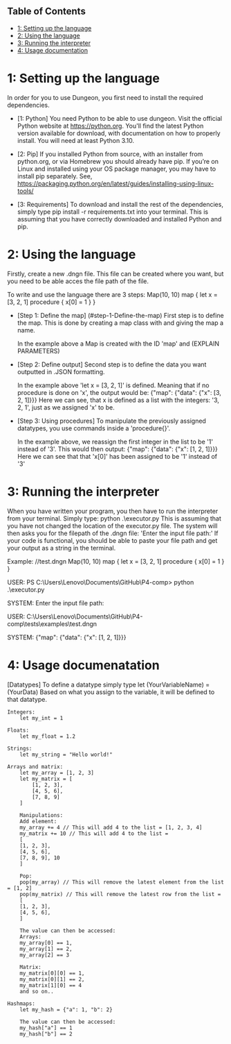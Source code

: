 ## Table of Contents
- [1: Setting up the language ](#step-1-setting-up-the-language)
- [2: Using the language](#step-2-using-the-language)
- [3: Running the interpreter](#step-3-running-the-interpreter)
- [4: Usage documentation](#step-4-usage-documentation)


#   1: Setting up the language
In order for you to use Dungeon, you first need to install the required dependencies.
- [1: Python]
    You need Python to be able to use dungeon. Visit the official Python website at https://python.org. You'll find the latest Python version available for download, with documentation on how to properly install. You will need at least Python 3.10.

- [2: Pip]
    If you installed Python from source, with an installer from python.org, or via Homebrew you should already have pip. If you’re on Linux and installed using your OS package manager, you may have to install pip separately. See, https://packaging.python.org/en/latest/guides/installing-using-linux-tools/

- [3: Requirements]
    To download and install the rest of the dependencies, simply type
        pip install -r requirements.txt
    into your terminal. This is assuming that you have correctly downloaded and installed Python and pip.

#   2: Using the language
Firstly, create a new .dngn file. This file can be created where you want, but you need to be able acces the file path of the file. 

To write and use the language there are 3 steps:
    Map(10, 10) map {
        let x = [3, 2, 1]
        procedure {
            x[0] = 1
        }
    }
- [Step 1: Define the map] (#step-1-Define-the-map)
    First step is to define the map. This is done by creating a map class with and giving the map a name.

    In the example above a Map is created with the ID 'map' and (EXPLAIN PARAMETERS)

- [Step 2: Define output]
    Second step is to define the data you want outputted in .JSON formatting.

    In the example above 'let x = [3, 2, 1]' is defined. Meaning that if no procedure is done on 'x', the output would be:
        {"map": {"data": {"x": [3, 2, 1]}}}
    Here we can see, that x is defined as a list with the integers: '3, 2, 1', just as we assigned 'x' to be.

- [Step 3: Using procedures]
    To manipulate the previously assigned datatypes, you use commands inside a 'procedure{}'.

    In the example above, we reassign the first integer in the list to be '1' instead of '3'. This would then output:
        {"map": {"data": {"x": [1, 2, 1]}}}
    Here we can see that that 'x[0]' has been assigned to be '1' instead of '3'

#   3: Running the interpreter
When you have written your program, you then have to run the interpreter from your terminal. Simply type:
    python .\executor.py
This is assuming that you have not changed the location of the executor.py file.
The system will then asks you for the filepath of the .dngn file:
    'Enter the input file path:'
If your code is functional, you should be able to paste your file path and get your output as a string in the terminal.

Example:
//test.dngn
 Map(10, 10) map {
        let x = [3, 2, 1]
        procedure {
            x[0] = 1
        }
    }

USER:
PS C:\Users\Lenovo\Documents\GitHub\P4-comp> python .\executor.py

SYSTEM:
Enter the input file path:

USER:
C:\Users\Lenovo\Documents\GitHub\P4-comp\tests\examples\test.dngn

SYSTEM:
{"map": {"data": {"x": [1, 2, 1]}}}

#   4: Usage documenatation
[Datatypes]
    To define a datatype simply type
        let (YourVariableName) = (YourData)
    Based on what you assign to the variable, it will be defined to that datatype.

    Integers:
        let my_int = 1

    Floats:
        let my_float = 1.2
    
    Strings:
        let my_string = "Hello world!"

    Arrays and matrix:
        let my_array = [1, 2, 3]
        let my_matrix = [
            [1, 2, 3],
            [4, 5, 6],
            [7, 8, 9]
        ]

        Manipulations:
        Add element:
        my_array += 4 // This will add 4 to the list = [1, 2, 3, 4]
        my_matrix += 10 // This will add 4 to the list = 
        [
        [1, 2, 3],
        [4, 5, 6],
        [7, 8, 9], 10
        ]

        Pop:
        pop(my_array) // This will remove the latest element from the list = [1, 2]
        pop(my_matrix) // This will remove the latest row from the list = 
        [
        [1, 2, 3],
        [4, 5, 6],
        ]

        The value can then be accessed:
        Arrays:
        my_array[0] == 1, 
        my_array[1] == 2, 
        my_array[2] == 3

        Matrix: 
        my_matrix[0][0] == 1,
        my_matrix[0][1] == 2,
        my_matrix[1][0] == 4
        and so on..

    Hashmaps:
        let my_hash = {"a": 1, "b": 2}

        The value can then be accessed:
        my_hash["a"] == 1
        my_hash["b"] == 2





    
    
